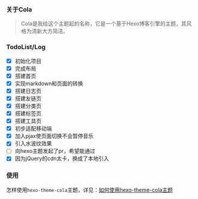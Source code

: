 ### 关于Cola

> Cola是我给这个主题起的名称，它是一个基于Hexo博客引擎的主题，其风格为清新大方简洁。

### TodoList/Log

- [x] 初始化项目
- [x] 完成布局
- [x] 搭建首页
- [x] 实现markdown和页面的转换
- [x] 搭建日志页
- [x] 搭建友链页
- [x] 搭建分类页
- [x] 搭建标签页
- [x] 搭建工具页
- [x] 初步适配移动端
- [x] 加入pjax使页面切换不会暂停音乐
- [x] 引入水波纹效果
- [ ] 向hexo主题发起了pr，希望能通过
- [x] 因为jQuery的cdn太卡，换成了本地引入

### 使用

怎样使用`hexo-theme-cola`主题，详见：[如何使用hexo-theme-cola主题](http://1.14.43.39:3000/2022/02/17/%E5%A6%82%E4%BD%95%E4%BD%BF%E7%94%A8hexo-theme-cola%E4%B8%BB%E9%A2%98/)
